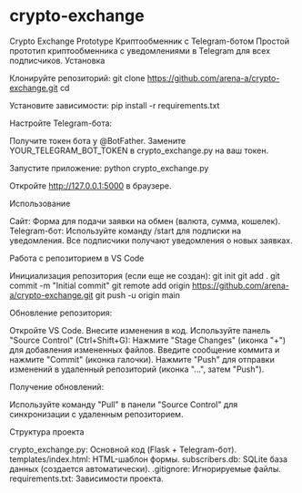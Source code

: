 # crypto-exchange
Crypto Exchange Prototype 
Криптообменник с Telegram-ботом
Простой прототип криптообменника с уведомлениями в Telegram для всех подписчиков.
Установка

Клонируйте репозиторий:
git clone <https://github.com/arena-a/crypto-exchange.git>
cd <crypto-exchange>


Установите зависимости:
pip install -r requirements.txt


Настройте Telegram-бота:

Получите токен бота у @BotFather.
Замените YOUR_TELEGRAM_BOT_TOKEN в crypto_exchange.py на ваш токен.


Запустите приложение:
python crypto_exchange.py


Откройте http://127.0.0.1:5000 в браузере.


Использование

Сайт: Форма для подачи заявки на обмен (валюта, сумма, кошелек).
Telegram-бот: Используйте команду /start для подписки на уведомления. Все подписчики получают уведомления о новых заявках.

Работа с репозиторием в VS Code

Инициализация репозитория (если еще не создан):
git init
git add .
git commit -m "Initial commit"
git remote add origin <https://github.com/arena-a/crypto-exchange.git>
git push -u origin main


Обновление репозитория:

Откройте VS Code.
Внесите изменения в код.
Используйте панель "Source Control" (Ctrl+Shift+G):
Нажмите "Stage Changes" (иконка "+") для добавления измененных файлов.
Введите сообщение коммита и нажмите "Commit" (иконка галочки).
Нажмите "Push" для отправки изменений в удаленный репозиторий (иконка "...", затем "Push").




Получение обновлений:

Используйте команду "Pull" в панели "Source Control" для синхронизации с удаленным репозиторием.



Структура проекта

crypto_exchange.py: Основной код (Flask + Telegram-бот).
templates/index.html: HTML-шаблон формы.
subscribers.db: SQLite база данных (создается автоматически).
.gitignore: Игнорируемые файлы.
requirements.txt: Зависимости проекта.

